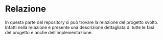 # Relazione
In questa parte del repository si può trovare la relazione del progetto svolto. Infatti nella relazione è presente una descrizione dettagliata di tutte le fasi del progetto e anche dell'implementazione.
